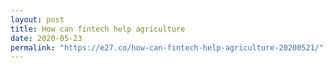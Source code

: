 ```yaml
---
layout: post
title: How can fintech help agriculture
date: 2020-05-23
permalink: "https://e27.co/how-can-fintech-help-agriculture-20200521/"
---
```

